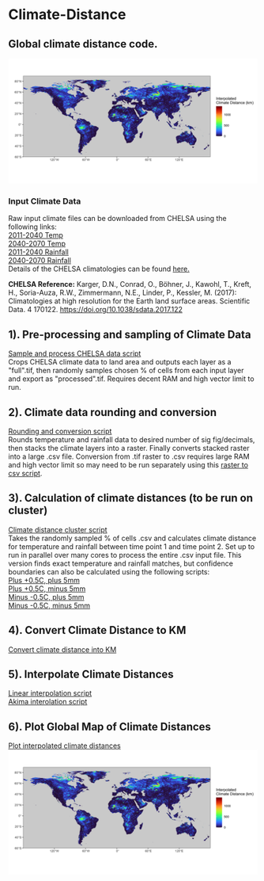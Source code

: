 # Climate-Distance
## Global climate distance code. 
![lower res global map of interpolated climate distances](Lin_interp_1mill_world_map.jpg)
### Input Climate Data
Raw input climate files can be downloaded from CHELSA using the following links:\
[2011-2040 Temp](https://os.zhdk.cloud.switch.ch/chelsav2/GLOBAL/climatologies/2011-2040/GFDL-ESM4/ssp370/bio/CHELSA_bio1_2011-2040_gfdl-esm4_ssp370_V.2.1.tif)\
[2040-2070 Temp](https://os.zhdk.cloud.switch.ch/chelsav2/GLOBAL/climatologies/2041-2070/GFDL-ESM4/ssp370/bio/CHELSA_bio1_2041-2070_gfdl-esm4_ssp370_V.2.1.tif)\
[2011-2040 Rainfall](https://os.zhdk.cloud.switch.ch/chelsav2/GLOBAL/climatologies/2011-2040/GFDL-ESM4/ssp370/bio/CHELSA_bio12_2011-2040_gfdl-esm4_ssp370_V.2.1.tif)\
[2040-2070 Rainfall](https://os.zhdk.cloud.switch.ch/chelsav2/GLOBAL/climatologies/2041-2070/GFDL-ESM4/ssp370/bio/CHELSA_bio12_2041-2070_gfdl-esm4_ssp370_V.2.1.tif)\
Details of the CHELSA climatologies can be found [here.](https://chelsa-climate.org/wp-admin/download-page/CHELSA_tech_specification_V2.pdf)

**CHELSA Reference:** Karger, D.N., Conrad, O., Böhner, J., Kawohl, T., Kreft, H., Soria-Auza, R.W., Zimmermann, N.E., Linder, P., Kessler, M. (2017): Climatologies at high resolution for the Earth land surface areas. Scientific Data. 4 170122. https://doi.org/10.1038/sdata.2017.122

## 1). Pre-processing and sampling of Climate Data
[Sample and process CHELSA data script](Climate_input_sampling.R)\
Crops CHELSA climate data to land area and outputs each layer as a "full".tif, then randomly samples chosen % of cells from each input layer and export as "processed".tif. Requires decent RAM and high vector limit to run. 

## 2). Climate data rounding and conversion
[Rounding and conversion script](Rounded_climate_inputs.R)\
Rounds temperature and rainfall data to desired number of sig fig/decimals, then stacks the climate layers into a raster. Finally converts stacked raster into a large .csv file. Conversion from .tif raster to .csv requires large RAM and high vector limit so may need to be run separately using this [raster to csv script](Rast_to_CSV.R). 

## 3). Calculation of climate distances (to be run on cluster)
[Climate distance cluster script](Updated_cluster_code_EXACT.R)\
Takes the randomly sampled % of cells .csv and calculates climate distance for temperature and rainfall between time point 1 and time point 2. Set up to run in parallel over many cores to process the entire .csv input file. This version finds exact temperature and rainfall matches, but confidence boundaries can also be calculated using the following scripts:\
[Plus +0.5C, plus 5mm](Updated_cluster_code_PLUSPLUS.R)\
[Plus +0.5C, minus 5mm](Updated_cluster_code_PLUSMINUS.R)\
[Minus -0.5C, plus 5mm](Updated_cluster_code_MINUSPLUS.R)\
[Minus -0.5C, minus 5mm](Updated_cluster_code_MINUSMINUS.R)

## 4). Convert Climate Distance to KM
[Convert climate distance into KM](CD_in_m_to_KM.R)

## 5). Interpolate Climate Distances
[Linear interpolation script](CD_interpolate_Linear_script.R)\
[Akima interolation script](CD_interpolate_akima_script.R) 

## 6). Plot Global Map of Climate Distances
[Plot interpolated climate distances](Global_CD_MAP.R)
![lower res global map of interpolated climate distances](Lin_interp_1mill_world_map.jpg)

